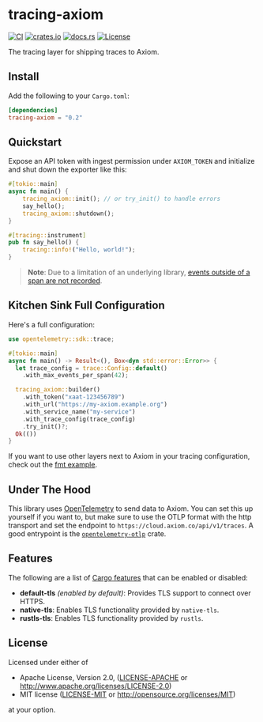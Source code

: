 # tracing-axiom

[![CI](https://github.com/axiomhq/tracing-axiom/workflows/CI/badge.svg)](https://github.com/axiomhq/tracing-axiom/actions?query=workflow%3ACI)
[![crates.io](https://img.shields.io/crates/v/tracing-axiom.svg)](https://crates.io/crates/tracing-axiom)
[![docs.rs](https://docs.rs/tracing-axiom/badge.svg)](https://docs.rs/tracing-axiom/)
[![License](https://img.shields.io/crates/l/tracing-axiom)](LICENSE-APACHE)

The tracing layer for shipping traces to Axiom.

## Install

Add the following to your `Cargo.toml`:

```toml
[dependencies]
tracing-axiom = "0.2"
```

## Quickstart

Expose an API token with ingest permission under `AXIOM_TOKEN` and initialize
and shut down the exporter like this:

```rust
#[tokio::main]
async fn main() {
    tracing_axiom::init(); // or try_init() to handle errors
    say_hello();
    tracing_axiom::shutdown();
}

#[tracing::instrument]
pub fn say_hello() {
    tracing::info!("Hello, world!");
}
```

> **Note**: Due to a limitation of an underlying library, [events outside of a 
> span are not recorded](https://docs.rs/tracing-opentelemetry/0.17.4/src/tracing_opentelemetry/layer.rs.html#807).

## Kitchen Sink Full Configuration

Here's a full configuration:

```rust
use opentelemetry::sdk::trace;

#[tokio::main]
async fn main() -> Result<(), Box<dyn std::error::Error>> {
  let trace_config = trace::Config::default()
    .with_max_events_per_span(42);

  tracing_axiom::builder()
    .with_token("xaat-123456789")
    .with_url("https://my-axiom.example.org")
    .with_service_name("my-service")
    .with_trace_config(trace_config)
    .try_init()?;
  Ok(())
}
```

If you want to use other layers next to Axiom in your tracing configuration, 
check out the [fmt example](./examples/fmt).

## Under The Hood

This library uses [OpenTelemetry](https://opentelemetry.io) to send data to
Axiom.
You can set this up yourself if you want to, but make sure to use the OTLP 
format with the http transport and set the endpoint to
`https://cloud.axiom.co/api/v1/traces`.
A good entrypoint is the
[`opentelemetry-otlp`](https://docs.rs/opentelemetry-otlp) crate.

## Features

The following are a list of
[Cargo features](https://doc.rust-lang.org/stable/cargo/reference/features.html#the-features-section)
that can be enabled or disabled:

- **default-tls** _(enabled by default)_: Provides TLS support to connect
  over HTTPS.
- **native-tls**: Enables TLS functionality provided by `native-tls`.
- **rustls-tls**: Enables TLS functionality provided by `rustls`.

## License

Licensed under either of

- Apache License, Version 2.0, ([LICENSE-APACHE](LICENSE-APACHE) or http://www.apache.org/licenses/LICENSE-2.0)
- MIT license ([LICENSE-MIT](LICENSE-MIT) or http://opensource.org/licenses/MIT)

at your option.